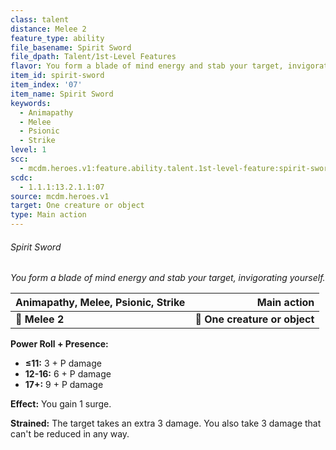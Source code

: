 ```yaml
---
class: talent
distance: Melee 2
feature_type: ability
file_basename: Spirit Sword
file_dpath: Talent/1st-Level Features
flavor: You form a blade of mind energy and stab your target, invigorating yourself.
item_id: spirit-sword
item_index: '07'
item_name: Spirit Sword
keywords:
  - Animapathy
  - Melee
  - Psionic
  - Strike
level: 1
scc:
  - mcdm.heroes.v1:feature.ability.talent.1st-level-feature:spirit-sword
scdc:
  - 1.1.1:13.2.1.1:07
source: mcdm.heroes.v1
target: One creature or object
type: Main action
---
```


###### Spirit Sword

*You form a blade of mind energy and stab your target, invigorating yourself.*

| **Animapathy, Melee, Psionic, Strike** |               **Main action** |
| -------------------------------------- | ----------------------------: |
| **📏 Melee 2**                         | **🎯 One creature or object** |

**Power Roll + Presence:**

- **≤11:** 3 + P damage
- **12-16:** 6 + P damage
- **17+:** 9 + P damage

**Effect:** You gain 1 surge.

**Strained:** The target takes an extra 3 damage. You also take 3 damage that can't be reduced in any way.
